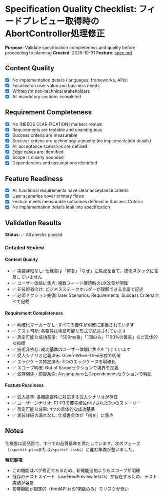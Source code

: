 # Specification Quality Checklist: フィードプレビュー取得時のAbortController処理修正

**Purpose**: Validate specification completeness and quality before proceeding to planning
**Created**: 2025-10-31
**Feature**: [spec.md](../spec.md)

## Content Quality

- [x] No implementation details (languages, frameworks, APIs)
- [x] Focused on user value and business needs
- [x] Written for non-technical stakeholders
- [x] All mandatory sections completed

## Requirement Completeness

- [x] No [NEEDS CLARIFICATION] markers remain
- [x] Requirements are testable and unambiguous
- [x] Success criteria are measurable
- [x] Success criteria are technology-agnostic (no implementation details)
- [x] All acceptance scenarios are defined
- [x] Edge cases are identified
- [x] Scope is clearly bounded
- [x] Dependencies and assumptions identified

## Feature Readiness

- [x] All functional requirements have clear acceptance criteria
- [x] User scenarios cover primary flows
- [x] Feature meets measurable outcomes defined in Success Criteria
- [x] No implementation details leak into specification

## Validation Results

**Status**: ✅ All checks passed

### Detailed Review

#### Content Quality
- ✅ 実装詳細なし: 仕様書は「何を」「なぜ」に焦点を当て、技術スタックに言及していません
- ✅ ユーザー価値に焦点: 複数フィード購読時のUX改善が明確
- ✅ 非技術者向け: ビジネスステークホルダーが理解できる言語で記述
- ✅ 必須セクション完備: User Scenarios, Requirements, Success Criteriaすべて記載

#### Requirement Completeness
- ✅ 明確化マーカーなし: すべての要件が明確に定義されています
- ✅ テスト可能: 各要件は検証可能な形式で記述されています
- ✅ 測定可能な成功基準: 「500ms後」「1回のみ」「100%の確率」など具体的な指標
- ✅ 技術非依存: 成功基準はユーザー体験に焦点を当てています
- ✅ 受入シナリオ定義済み: Given-When-Then形式で明確
- ✅ エッジケース特定済み: 3つのエッジケースを明確化
- ✅ スコープ明確: Out of Scopeセクションで境界を定義
- ✅ 依存関係・前提条件: AssumptionsとDependenciesセクションで明記

#### Feature Readiness
- ✅ 受入基準: 各機能要件に対応する受入シナリオが存在
- ✅ ユーザーシナリオ: P1-P3で優先順位付けされた3つのストーリー
- ✅ 測定可能な成果: 4つの具体的な成功基準
- ✅ 実装詳細の漏れなし: 仕様書全体が「何を」に焦点

## Notes

仕様書は高品質で、すべての品質基準を満たしています。次のフェーズ（`/speckit.plan`または`/speckit.tasks`）に進む準備が整いました。

**特記事項**:
- この機能はバグ修正であるため、新機能追加よりもスコープが明確
- 既存のテストスイート（useFeedPreview.test.ts）が存在するため、テスト実装が容易
- 影響範囲が限定的（feedAPI.tsの1関数のみ）でリスクが低い
